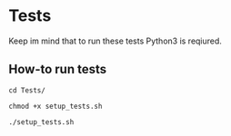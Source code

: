 # Tests

Keep im mind that to run these tests Python3 is reqiured.

## How-to run tests

```shell
cd Tests/

chmod +x setup_tests.sh

./setup_tests.sh
```
